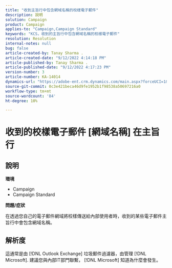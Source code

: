 ```yaml
---
title: "收到主旨行中包含網域名稱的校樣電子郵件"
description: 說明
solution: Campaign
product: Campaign
applies-to: "Campaign,Campaign Standard"
keywords: "KCS，收到的主旨行中包含網域名稱的校樣電子郵件"
resolution: Resolution
internal-notes: null
bug: false
article-created-by: Tanay Sharma .
article-created-date: "9/12/2022 4:14:18 PM"
article-published-by: Tanay Sharma .
article-published-date: "9/12/2022 4:17:23 PM"
version-number: 3
article-number: KA-14014
dynamics-url: "https://adobe-ent.crm.dynamics.com/main.aspx?forceUCI=1&pagetype=entityrecord&etn=knowledgearticle&id=aacf6bf1-b532-ed11-9db1-002248086735"
source-git-commit: 0c3e421beca46d9fe1952b1f98538a50697216a0
workflow-type: tm+mt
source-wordcount: '84'
ht-degree: 10%

---
```


# 收到的校樣電子郵件 [網域名稱] 在主旨行

## 說明


<b>環境</b>

- Campaign
- Campaign Standard




<b>問題/症狀</b>

在透過您自己的電子郵件網域將校樣傳送給內部使用者時，收到的某些電子郵件主旨行中會包含網域名稱。


## 解析度


這通常是由 [!DNL Outlook Exchange] 垃圾郵件過濾器，由管理 [!DNL Microsoft]. 建議您與內部IT部門聯繫， [!DNL Microsoft] 知道為什麼會發生。
